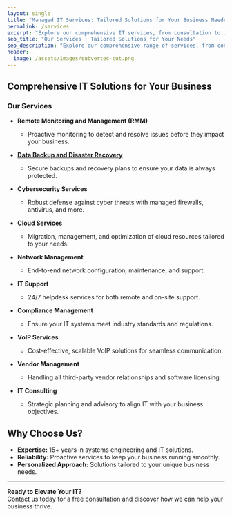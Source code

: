 ```yaml
---
layout: single
title: "Managed IT Services: Tailored Solutions for Your Business Needs"
permalink: /services
excerpt: "Explore our comprehensive IT services, from consultation to implementation, offering tailored solutions like RMM, cybersecurity, cloud management, and more."
seo_title: "Our Services | Tailored Solutions for Your Needs"
seo_description: "Explore our comprehensive range of services, from consultation to implementation. We provide customized solutions to meet your specific needs."
header:
  image: /assets/images/subvertec-cut.png
---
```


## Comprehensive IT Solutions for Your Business

### Our Services

- **Remote Monitoring and Management (RMM)**
  - Proactive monitoring to detect and resolve issues before they impact your business.

- [**Data Backup and Disaster Recovery**](2024-08-25-importance-of-backing-up-data)
  - Secure backups and recovery plans to ensure your data is always protected.

- **Cybersecurity Services**
  - Robust defense against cyber threats with managed firewalls, antivirus, and more.

- **Cloud Services**
  - Migration, management, and optimization of cloud resources tailored to your needs.

- **Network Management**
  - End-to-end network configuration, maintenance, and support.

- **IT Support**
  - 24/7 helpdesk services for both remote and on-site support.

- **Compliance Management**
  - Ensure your IT systems meet industry standards and regulations.

- **VoIP Services**
  - Cost-effective, scalable VoIP solutions for seamless communication.

- **Vendor Management**
  - Handling all third-party vendor relationships and software licensing.

- **IT Consulting**
  - Strategic planning and advisory to align IT with your business objectives.

## Why Choose Us?

- **Expertise:** 15+ years in systems engineering and IT solutions.
- **Reliability:** Proactive services to keep your business running smoothly.
- **Personalized Approach:** Solutions tailored to your unique business needs.

---

**Ready to Elevate Your IT?**  
Contact us today for a free consultation and discover how we can help your business thrive.

